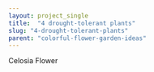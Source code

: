 ```yaml
---
layout: project_single
title:  "4 drought-tolerant plants"
slug: "4-drought-tolerant-plants"
parent: "colorful-flower-garden-ideas"
---
```

Celosia Flower